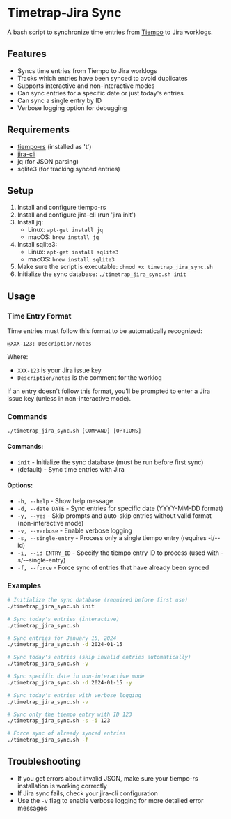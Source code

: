# Timetrap-Jira Sync

A bash script to synchronize time entries from [Tiempo](https://gitlab.com/categulario/tiempo-rs) to Jira worklogs.

## Features

- Syncs time entries from Tiempo to Jira worklogs
- Tracks which entries have been synced to avoid duplicates
- Supports interactive and non-interactive modes
- Can sync entries for a specific date or just today's entries
- Can sync a single entry by ID
- Verbose logging option for debugging

## Requirements

- [tiempo-rs](https://gitlab.com/categulario/tiempo-rs) (installed as 't')
- [jira-cli](https://github.com/ankitpokhrel/jira-cli)
- jq (for JSON parsing)
- sqlite3 (for tracking synced entries)

## Setup

1. Install and configure tiempo-rs
2. Install and configure jira-cli (run 'jira init')
3. Install jq:
   - Linux: `apt-get install jq`
   - macOS: `brew install jq`
4. Install sqlite3:
   - Linux: `apt-get install sqlite3`
   - macOS: `brew install sqlite3`
5. Make sure the script is executable: `chmod +x timetrap_jira_sync.sh`
6. Initialize the sync database: `./timetrap_jira_sync.sh init`

## Usage

### Time Entry Format

Time entries must follow this format to be automatically recognized:
```
@XXX-123: Description/notes
```

Where:
- `XXX-123` is your Jira issue key
- `Description/notes` is the comment for the worklog

If an entry doesn't follow this format, you'll be prompted to enter a Jira issue key (unless in non-interactive mode).

### Commands

```
./timetrap_jira_sync.sh [COMMAND] [OPTIONS]
```

#### Commands:
- `init` - Initialize the sync database (must be run before first sync)
- (default) - Sync time entries with Jira

#### Options:
- `-h, --help` - Show help message
- `-d, --date DATE` - Sync entries for specific date (YYYY-MM-DD format)
- `-y, --yes` - Skip prompts and auto-skip entries without valid format (non-interactive mode)
- `-v, --verbose` - Enable verbose logging
- `-s, --single-entry` - Process only a single tiempo entry (requires -i/--id)
- `-i, --id ENTRY_ID` - Specify the tiempo entry ID to process (used with -s/--single-entry)
- `-f, --force` - Force sync of entries that have already been synced

### Examples

```bash
# Initialize the sync database (required before first use)
./timetrap_jira_sync.sh init

# Sync today's entries (interactive)
./timetrap_jira_sync.sh

# Sync entries for January 15, 2024
./timetrap_jira_sync.sh -d 2024-01-15

# Sync today's entries (skip invalid entries automatically)
./timetrap_jira_sync.sh -y

# Sync specific date in non-interactive mode
./timetrap_jira_sync.sh -d 2024-01-15 -y

# Sync today's entries with verbose logging
./timetrap_jira_sync.sh -v

# Sync only the tiempo entry with ID 123
./timetrap_jira_sync.sh -s -i 123

# Force sync of already synced entries
./timetrap_jira_sync.sh -f
```

## Troubleshooting

- If you get errors about invalid JSON, make sure your tiempo-rs installation is working correctly
- If Jira sync fails, check your jira-cli configuration
- Use the `-v` flag to enable verbose logging for more detailed error messages
